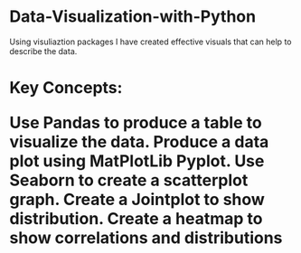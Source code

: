 # Data-Visualization-with-Python

Using visuliaztion packages I have created effective visuals that can help to describe the data.

<h1>Key Concepts:
  
Use Pandas to produce a table to visualize the data. 
Produce a data plot using MatPlotLib Pyplot. Use Seaborn to create a scatterplot graph. 
Create a Jointplot to show distribution. 
Create a heatmap to show correlations and distributions
